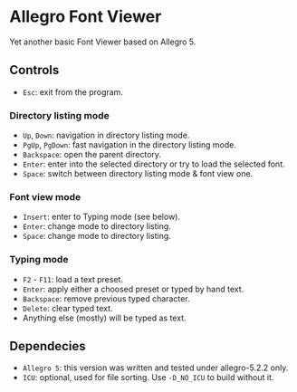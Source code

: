 # Allegro Font Viewer

Yet another basic Font Viewer based on Allegro 5.

## Controls

* `Esc`: exit from the program.

### Directory listing mode

* `Up`, `Down`: navigation in directory listing mode.
* `PgUp`, `PgDown`: fast navigation in the directory listing mode.
* `Backspace`: open the parent directory.
* `Enter`: enter into the selected directory or try to load the selected font.
* `Space`: switch between directory listing mode & font view one.

### Font view mode

* `Insert`: enter to Typing mode (see below).
* `Enter`: change mode to directory listing.
* `Space`: change mode to directory listing.

### Typing mode

* `F2` - `F11`: load a text preset.
* `Enter`: apply either a choosed preset or typed by hand text.
* `Backspace`: remove previous typed character.
* `Delete`: clear typed text.
* Anything else (mostly) will be typed as text.


## Dependecies

* `Allegro 5`: this version was written and tested under allegro-5.2.2 only.
* `ICU`: optional, used for file sorting. Use `-D_NO_ICU` to build without it.
